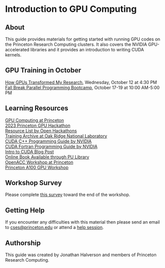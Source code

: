 # Introduction to GPU Computing

## About

This guide provides materials for getting started with running GPU codes on the Princeton Research Computing clusters. It also covers the NVIDIA GPU-accelerated libraries and it provides an introduction to writing CUDA kernels.

## GPU Training in October

[How GPUs Transformed My Research](https://cglink.me/2gi/r1701714), Wednesday, October 12 at 4:30 PM  
[Fall Break Parallel Programming Bootcamp](https://researchcomputing.princeton.edu/fall-break-2022-bootcamp), October 17-19 at 10:00 AM-5:00 PM

## Learning Resources

[GPU Computing at Princeton](https://researchcomputing.princeton.edu/support/knowledge-base/gpu-computing)  
[2023 Princeton GPU Hackathon](https://www.openhackathons.org/s/siteevent/a0C5e000005Va4hEAC/se000162)  
[Resource List by Open Hackathons](https://www.openhackathons.org/s/technical-resources)  
[Training Archive at Oak Ridge National Laboratory](https://docs.olcf.ornl.gov/training/training_archive.html)   
[CUDA C++ Programming Guide by NVIDIA](https://docs.nvidia.com/cuda/cuda-c-programming-guide/index.html)  
[CUDA Fortran Programming Guide by NVIDIA](https://docs.nvidia.com/hpc-sdk/compilers/cuda-fortran-prog-guide/index.html)     
[Intro to CUDA Blog Post](https://devblogs.nvidia.com/even-easier-introduction-cuda/)   
[Online Book Available through PU Library](https://catalog.princeton.edu/catalog/99125304171206421)  
[OpenACC Workshop at Princeton](http://w3.pppl.gov/~ethier/PICSCIE/Intro_to_OpenACC_Nov_2019.pdf)  
[Princeton A100 GPU Workshop](https://github.com/PrincetonUniversity/a100_workshop)

## Workshop Survey
Please complete [this survey](https://forms.gle/ggJdBz5prNhQdxq28) toward the end of the workshop.

## Getting Help

If you encounter any difficulties with this material then please send an email to <a href="mailto:cses@princeton.edu">cses@princeton.edu</a> or attend a <a href="https://researchcomputing.princeton.edu/education/help-sessions">help session</a>.

## Authorship

This guide was created by Jonathan Halverson and members of Princeton Research Computing.
